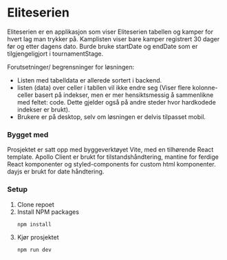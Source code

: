 # Eliteserien

Eliteserien er en applikasjon som viser Eliteserien tabellen og kamper for hvert lag man trykker på. Kamplisten viser bare kamper registrert 30 dager før og etter dagens dato. Burde bruke startDate og endDate som er tilgjengeligjort i tournamentStage.

Forutsetninger/ begrensninger for løsningen: 
* Listen med tabelldata er allerede sortert i backend.
* listen (data) over celler i tabllen vil ikke endre seg (Viser flere kolonne-celler basert på indekser, men er mer hensiktsmessig å sammenlikne med feltet: code. Dette gjelder også på andre steder hvor hardkodede indekser er brukt).
* Brukere er på desktop, selv om løsningen er delvis tilpasset mobil. 



### Bygget med

Prosjektet er satt opp med byggeverktøyet Vite, med en tilhørende React template. Apollo Client er brukt for tilstandshåndtering, mantine for ferdige React komponenter og styled-components for custom html komponenter. dayjs er brukt for date håndtering. 


### Setup

1. Clone repoet
2. Install NPM packages
   ```sh
   npm install
   ```
3. Kjør prosjektet
   ```sh
   npm run dev
   ```
